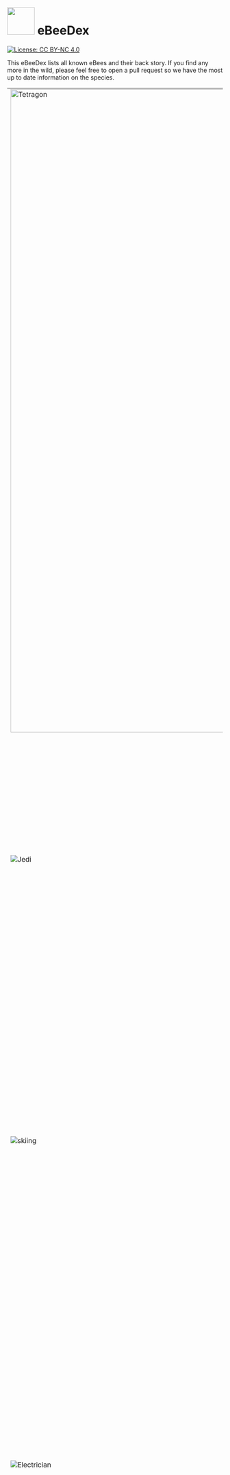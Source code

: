 # <img src="images/ebeeball.png" width="64"> eBeeDex

[![License: CC BY-NC 4.0](https://img.shields.io/badge/License-CC_BY--NC_4.0-lightgrey.svg)](LICENSE)

This eBeeDex lists all known eBees and their back story. If you find any more in the wild, please feel free to open a pull request so we have the most up to date information on the species.

<table>
  <tr>
    <td> <img src="images/tetragon-bee.png" alt="Tetragon" width="1500">
    </td>
    <td><a href="#Tetragon_eBee" id="Tetragon_eBee">#1: Tetragon eBee</a>
      <br />
      <br />
      Tetragon eBee is from the genus Tetragonula which is a kind of stingless bee. Tetragonula protect their hive in a collective effort, but without a stinger, Tetragon eBee took up his sword and shield. He spends his days observing the kernel and defending it from malicious actors.
    </td>
  </tr>
  <tr>
    <td> <img src="images/jedi-bee.png" alt="Jedi">
    </td>
    <td><a href="#Jedi_eBee_Obee-Wan_Kenobee" id="Jedi_eBee_Obee-Wan_Kenobee">#2: Jedi eBee (Obee-Wan Kenobee)</a>
      <br />
      <br />
      Obee-Wan Kenobee ranges across the galaxy defending colonies from moths, birds, ants, mites, mice, bears, and other malicious actors. Obee-Wan uses the Force to sense things happening in the kernel and his lightsaber for aggressive negotiations when a process gets out of line. Obee-Wan also taught Tetragon eBee everything he knows.
    </td>
  </tr>
  <tr>
    <td> <img src="images/skiing-bee.png" alt="skiing">
    </td>
    <td><a href="#Skiing_eBee" id="Skiing_eBee">#3: Skiing eBee</a>
      <br />
      <br />
      While many bees hibernate for winter, Skiing eBee loves to go where no bee has gone before. Growing up in the verdant vallies of Diavolezza, she always wondered what the Swiss people did when she was sleeping. Curiosity eventually got the better of Skiing eBee and she awoke to find a white winter wonderland. She strapped on a pair of skis and quickly progressed from the bunny hill to double blacks and hasn't looked back since.
    </td>
  </tr>
  <tr>
    <td> <img src="images/electrician-bee.png" alt="Electrician">
    </td>
    <td><a href="#Electrician_eBee" id="Electrician_eBee">#4: Electrician eBee</a>
      <br />
      <br />
      Pulses and signals are the daily lot for Electrician eBee. There's no wire, no circuit that she cannot tame. Of course, it helps when you're a creature sensitive to electromagnetic fields. Electrician eBee does her best to connect all parts of complex systems and makes it all work flawlessly. She won't hesitate to hook eBPF programs to electrical sockets if she has to. Or to report any misbehaving frequency... Wait! Could Electrician eBee be an undercover Secret Agent from the Hive?
    </td>
  </tr>
  <tr>
    <td> <img src="images/security-bee.png" alt="Security">
    </td>
    <td><a href="#Security_eBee" id="Security_eBee">#5: Security eBee</a>
      <br />
      <br />
      Security eBee is committed to ensure the well-being of all his community. He brings law, order, but also assistance and kindness to every bee in the Hive. He's often seen hard at work with his “STOP” sign, monitoring the traffic between honeycombs. Security eBee will sometimes be involved in investigations, but will defer complex cases to his friend, Detective eBee.
    </td>
  </tr>
  <tr>
    <td> <img src="images/detective-bee.png" alt="Detective">
    </td>
    <td><a href="#Detective_eBee" id="Detective_eBee">#6: Detective eBee</a>
      <br />
      <br />
      Another mystery to solve? This is a job for Detective eBee! He has an eye for details, and always keeps it open. Ever since his honey jar was stolen as a child, he's been tracking (and catching!) offenders. There's no bug better at finding clues, be it on the crime scene or deep in flow logs. One day he'll have Badger O'Flake, his sworn enemy, locked up for good. Will he need his all-powerful eBPF tools for that? Elementary, my dear eBee!
    </td>
  </tr>
  <tr>
    <td> <img src="images/beekeeper-bee.png" alt="Beekeeper">
    </td>
    <td><a href="#Beekeeper_eBee" id="Beekeeper_eBee">#7: Beekeeper eBee</a>
      <br />
      <br />
      Beekeeper eBee enjoys her life! She loves going outdoors for hiking, cycling, climbing, or staying comfortably home with a book and a warm cup of tea. Alas, this leaves her little time to gather pollen. But she gets help from her cousins, smaller honeybees, of whom she loves taking care. Ensuring every worker in the hive is healthy and happy brings her joy... And honey!
    </td>
  </tr>
  <tr>
    <td> <img src="images/astronaut-bee.png" alt="Astronaut">
    </td>
    <td><a href="#Astronaut_eBee" id="Astronaut_eBee">#8: Astronaut eBee</a>
      <br />
      <br />
      The Astronaut eBee was chosen among her hive for her deep technical skills, her precision at piloting, and her thirst for adventure. She travels through space to establish relationships with other intelligent species, promoting peaceful and mutually beneficial cooperation. She loves meeting youngsters and encourages them into becoming astronauts.
    </td>
  </tr>
  <tr>
    <td> <img src="images/webinar-bee.png" alt="Webinar">
    </td>
    <td><a href="#Webinar_eBee" id="Webinar_eBee">#9: Webinar eBee</a>
      <br />
      <br />
      Keeping up on the latest buzz in the community is no problem for Webinar eBee. Whether it be learning about faster networking, deeper observabiliy, or new security systems to keep honey safe from bears, there is always a new webinar to catch. It's not all just binging content though, Webinar eBee has been known to create some amazing Star Wars themed demos to inspire the next generation of eBees.
    </td>
  </tr>
  <tr>
    <td> <img src="images/teacher-bee.png" alt="Teacher">
    </td>
    <td><a href="#Teacher_eBee" id="Teacher_eBee">#10: Teacher eBee</a>
      <br />
      <br />
      eBPF is a rapidly developing technology and there is so much to learn! Never fear, Teacher eBee is here to help. From documentation to tutorials and labs, Teacher eBee is always coming out with new ways to educate and entertain the hive. NewBee eBee is often close to Teacher eBee to cross pollinate some learnings, but Teacher eBee is also known to create courses where even Daniel and Alexei can learn things.
    </td>
  </tr>
  <tr>
    <td> <img src="images/travel-bee.png" alt="Travel">
    </td>
    <td><a href="#Travel_eBee" id="Travel_eBee">#11: Travel eBee</a>
      <br />
      <br />
      Bees usually stick close to their hive, but after seeing all of the possibiles eBPF unlocks for the kernel, Travel eBee knew there was so much more to experience in the world. Working in open source, Travel eBee has also made friends all around the world and is always up for a chance to meet them in person for a beer or some nectar. Travel eBee has been to six continents so far and is just waiting for the invite from Tux to visit the seventh.
    </td>
  </tr>
  <tr>
    <td> <img src="images/santa-bee.png" alt="Santa">
    </td>
    <td><a href="#Santa_eBee" id="Santa_eBee">#12: Santa eBee</a>
      <br />
      <br />
      Originally from the southern hemisphere, Santa eBee enjoys frolicking through the summer flower meadows during the Christmas holiday season and giving small gifts to the rest of the hive to mark the festive holiday season at the end of the calendar year. While the northern bees are hunkered down for winter, Santa eBee meets with them virtually to give them a reminder of the summer days ahead.
    </td>
  </tr>
  <tr>
    <td> <img src="images/kind-bee.png" alt="Kind">
    </td>
    <td><a href="#Kind_eBee" id="Kind_eBee">#13: Kind eBee</a>
      <br />
      <br />
      Every bee working in the hive needs to be reminded sometimes to take time for themselves. Kind eBee is there to support the other bees in the hive by watching out for their emotional and mental well-being. She likes helping the rest of the hive find the right work-life balance and healthy life habits. She's also happy to provide a caring hug when its needed.
    </td>
  </tr>
  <tr>
    <td> <img src="images/public-speaking-bee.png" alt="Public Speaker">
    </td>
    <td><a href="#Public_Speaker_eBee" id="Public_Speaker_eBee">#14: Public Speaker eBee</a>
      <br />
      <br />
      The Public Speaker eBee loves to answer questions from the community. Whether it's in an AMA session, or quick Q&A after a conference talk, Public Speaker eBee enjoys a good thought-provoking question about eBPF-based projects. Public Speaker eBee is always eager to lend their microphone and help others be heard in the discussion.
    </td>
  </tr>
  <tr>
    <td> <img src="images/excel-bee.png" alt="excelBPF™">
    </td>
    <td><a href="#excelBPF_eBee" id="excelBPF_eBee">#15: excelBPF™ eBee</a>
      <br />
      <br />
      excelBPF™ eBee is a technology futurist, expert Excel user, and a bit of a practical joker who plays light-hearted <a href="https://ebpf.io/blog/launching-excel-bpf">April Fool's Day jokes</a> on people.  She's super excited about the promise of <a href="https://github.com/microsoft/ebpf-for-windows">eBPF for Windows</a> and wants to help the community think about what an eBPF empowered Windows experience would look like. Having fun by playing a joke with her Excel VBA skills is also in the books.
    </td>
  </tr>
  <tr>
    <td> <img src="images/celebration-bee.png" alt="Celebration">
    </td>
    <td><a href="#Celebration_eBee" id="Celebration_eBee">#16: Celebration eBee</a>
      <br />
      <br />
      Celebration eBee loves a good party! Whether it's birthdays, graduations, anniversaries, or a software release,  Celebration eBee is ready to celebrate each and every accomplishment and milestone happening in the hive.
    </td>
  </tr>
  <tr>
    <td> <img src="images/easter-egg-bee.png" alt="Easter Egg">
    </td>
    <td><a href="#Easter_Egg_eBee" id="Easter_Egg_eBee">#17: Easter Egg eBee</a>
      <br />
      <br />
      Easter Egg Ebee loves puzzles and hiding things.  She'll loves leaving little clues inside some of the instructional labs and other learning materials, clues to help solve cute puzzles she's come up with. Or sometimes she just leaves cute little easter eggs she'll hope you find just to make you smile.
    </td>
  </tr>
  <tr>
    <td> <img src="images/8bit-ctf-bee.png" alt="8-bit CTF">
    </td>
    <td><a href="#8-bit_CTF_eBee" id="8-bit_CTF_eBee">#18: 8-bit CTF eBee</a>
      <br />
      <br />
      We all love a good game of Capture the Flag, and 8-bit CTF eBee is no exception. 8-bit CTF eBee loves learning new technical tricks by watching how other people solve the same challenge. She also loves giving people hints when they get stuck, because what she loves best of all is watching people stretch themselves to achieve a new goal. You can find 8-bit CTF eBee hanging out with Congratulations eBee, they're best buds.
    </td>
  </tr>
  <tr>
    <td> <img src="images/new-bee.png" alt="new bee">
    </td>
    <td><a href="#NewBee_eBee" id="NewBee_eBee">#19: NewBee eBee</a>
      <br />
      <br />
      Everyone please give a warm welcome to newBee eBee.  NewBee is new to the community and the number of questions they have is only surpassed by their enthusiasm to learn. NewBee hasn't quite figured out what role they want to play in the Hive yet, so they'll be buzzing around the different teams meeting the other bees and learning from them.
    </td>
  </tr>
  <tr>
    <td> <img src="images/dei-force-bee.png" alt="DEI Force eBee">
    </td>
    <td><a href="#DEI_Force_eBee" id="DEI_Force_eBee">#20: DEI Force eBee</a>
      <br />
      <br />
      As a youngling, this eBee quickly realised he had something different from the others. It troubled him deeply as he grew up. But he held on and grew excellent at gymnastics. Attending a competition one day, he had a sudden revelation: he noticed that winners in every inter-hive competition - sports, engineering, space exploration challenges, and more - were always coming from hives or teams with the most diversity. His difference was a chance, after all! With the assistance of Jedi eBee, he turned his physical abilities towards fencing, to fight oppressors and become a champion of Diversity, Equity, and Inclusion, a spark of light and hope for minorities and unique individuals. At last, DEI Force eBee became a trustful member of the Jedi... and even started to fight to reduce the inequities inside of the Order!
    </td>
  </tr>
  <tr>
    <td> <img src="images/caribbean-bee.png" alt="Caribbean bee">
    </td>
    <td><a href="#Caribbean_eBee" id="Caribbean_eBee">#21: Caribbean eBee</a>
      <br />
      <br />
      What do you need a backstory for when you're resting on a hamoc under a gentle breeze, on the warm and sunny beaches of a Caribbean island? There's no place like the seashore to meet with friends and discuss new networking designs (Oh wait, I'm hearing that Skiing eBee disagrees with this statement). Caribbean eBee invites you for some fun and relaxation. Take a seat next to her. Sip your honey-rum-coconut juice. Listen to the lulling sound of the waves. Enjoy.
    </td>
    <tr>
      <td> <img src="images/holiday-bee.png" alt="Holiday bee">
      </td>
      <td><a href="#Holiday_eBee" id="Holiday_eBee">#22: Holiday eBee</a>
        <br />
        <br />
        The holidays are a time to come together and celebrate everything that has happened in the last year and Holiday eBee takes this task seriously. From decking the halls to exchanging red envelopes to cooking Latkes, no detail is left unnoticed by Holiday eBee when it comes to making traditions come alive. Holiday eBee is from northern latitudes so really enjoys hanging out with Skiing eBee around the holidays too.
      </td>
    </tr>
    <tr>
      <td> <img src="images/audit-bee.png" alt="audit bee">
      </td>
      <td><a href="#Audit_eBee" id="Audit_eBee">#23: Audit eBee</a>
        <br />
        <br />
        The hive is always a-buzz with activity, but not all of is always good. Audit eBee is behind the scenes checking to be sure everything is in working order - is that pollen packet going to the right address, should that bee be able to access that honeycomb, and most importantly is there enough honey for the Queen Bee. While not the most visible job, Audit eBee loves ensuring that the hive stays safe and efficient so that others can enjoy the honey of their labor.
      </td>
    </tr>
    <tr>
      <td> <img src="images/bounty-hunter-bee.png" alt="Bounty Hunter">
      </td>
      <td><a href="#Bounty_Hunter_eBee" id="Bounty_Hunter_eBee">#24: Bounty Hunter eBee</a>
        <br />
        <br />
        Another former student from Jedi eBee, Bounty Hunter eBee didn't feel like embracing the Code, and preferred to put on his robust Honeysteel armor and his full-featured pack to look for relentless action. He remains a very close friend to Tetragon eBee. What the latter does for justice, the former tends to do for credits, but they often join forces on delicate missions. Together they signal the end of the party to the most villainous processes, flood packets, or other creatures from the Outer Rim. Between two commissions, Bounty Hunter eBee loves visiting baby eBees at the orphanage where he grew up. He tells stories and helps the younglings as much as he can. This is the way!
      </td>
    </tr>
    <tr>
      <td> <img src="images/summer-school-bee.png" alt="Summer School">
      </td>
      <td><a href="#Summer_School_eBee" id="Summer_School_eBee">#25: Summer School eBee</a>
        <br />
        <br />
        Caribbean eBee may already be at the beach for summer holiday, but Summer School eBee is heads down learning about the latest developments in cloud native. In such a quickly developing field as eBPF, there is never enough time to keep up with everything happening and summer school can be a great refresher. With all of the new projects, use cases, and features that Summer School eBee learns from Teacher eBee during the break, you'll be sure to see them answering a lot of NewBee's questions in the fall.
      </td>
    </tr>
    <tr>
      <td> <img src="images/bulldozer-bee.png" alt="Bulldozer">
      </td>
      <td><a href="#Bulldozer_eBee" id="Bulldozer_eBee">#26: Bulldozer eBee</a>
        <br />
        <br />
        Infrastructure is a constant work in progress. There is always something that needs to be built, replaced, upgraded, or renewed. Luckily, Bulldozer eBee is on the job. You'll often see him out in the field digging trenches for fiber or laying the groundwork for a new Internet exchange point. Once he is finished, Electrician eBee is often right behind him to start up the real wiring. There is also a persistent rumour circulating in the hive that Bulldozer eBee occasionally digs caches to store emergency honey supplies.
      </td>
    </tr>
    <tr>
      <td> <img src="images/reading-bee.png" alt="Reading">
      </td>
      <td><a href="#Reading_eBee" id="Reading_eBee">#27: Reading eBee</a>
        <br />
        <br />
        With her head always in a book, Reading eBee seems to be lost in the clouds. Being distracted from the buzzing of daily life doesn't mean she isn't smart, if fact Reading eBee is a well of knowledge. From being able to quote passages from Liz Rice's latest book to knowing all of the top 20 use cases for Cilium, Reading eBee can provide information sweeter than honey. Don't give her an ebook though, she loves the sensory experience of cracking open a freshly printed book or smelling the decades of dust from books hidden away on the top shelf.
      </td>
    </tr>
    <tr>
      <td> <img src="images/hiking-bee.png" alt="Hiking">
      </td>
      <td><a href="#Hiking_eBee" id="Hiking_eBee">#28: Hiking eBee</a>
        <br />
        <br />
        Armed with a backpack filled with snacks and a sense of adventure, Hiking eBee is always on the lookout for peak experiences. This eBee is no stranger to challenges. They carefully navigate rocky paths, leap across babbling streams, and scale steep cliffs, always driven by an unwavering appreciation for the outdoors. Along the way, they encounter fellow creatures of the mountain, from deer grazing to inquisitive squirrels, forging connections and cherishing the natural world. As they navigate challenging paths and form bonds with the mountain's residents, they find kindred spirits among their fellow eBees, like the tech-savvy Electrician eBee, who illuminates their night hikes with electric lanterns.
      </td>
    </tr>
    <tr>
      <td> <img src="images/guardian-bee.png" alt="Guardian">
      </td>
      <td><a href="#Guardian_eBee" id="Guardian_eBee">#29: Guardian eBee</a>
        <br />
        <br />
        With a keen sense of duty, Guardian eBee is always on alert, tirelessly monitoring the hive for any signs of trouble or intrusion. They are no stranger to challenges, navigating the intricate network of honeycombs, ensuring that every nook and cranny is secure. Guardian eBee draws inspiration from Detective eBee's eye for detail, Security eBee's dedication to maintaining order, and Jedi eBee's wisdom in the ways of defense and protection. As they tirelessly safeguard the hive, they find strength and camaraderie in their fellow eBees, making every day a new opportunity to protect and serve.
      </td>
    </tr>
    <tr>
      <td> <img src="images/graduation-bee.png" alt="Graduation Bee" width="1500">
      </td>
      <td><a href="#Graduation_eBee" id="Graduation_eBee">#30: Graduation eBee</a>
        <br />
        <br />
        In the bustling world of Kubernetes, there fluttered a diligent eBee named Graduation. With a keen sense of connectivity and a deep understanding of eBPF magic, Graduation eBee set out to interweave the vast network of Kubernetes clusters. His journey began as a simple CNI craftsman, but with unwavering dedication, he evolved into a master of networking, security, and observability. On a memorable day in October 2023, the Cloud Native Computing Foundation recognized his remarkable transformation, celebrating his graduation with grand festivity.
      </td>
    </tr>
    <tr>
      <td> <img src="images/sledding-bee.png" alt="Sledding eBee">
      </td>
      <td><a href="#Sledding_eBee" id="Sledding_eBee">#31: Sledding eBee</a>
        <br />
        <br />
        Winter is here, and a thrill and adventure-seeking eBee, Sledding eBee, isn't shy about being outdoors. She packs her winter gear, not forgetting the sled, and off she goes. She sees the sled as more than just a tool for downhill thrills—it's a means to foster camaraderie in her community. Sledding eBee shares the season with her favorite buddies, Holiday eBee and Skiing eBee. Winter for Sledding eBee is a canvas of laughter, friendship, and heartwarming moments, all accompanied by the joy of a simple cup of hot chocolate.
      </td>
    </tr>
    <tr>
      <td> <img src="images/router-bee.png" alt="Router eBee">
      </td>
      <td><a href="#Router_eBee" id="Router_eBee">#33: Router eBee</a>
        <br />
        <br />
        Router eBee is the master navigator of the digital realm. Always equipped with his routing tables and IP addresses, he thrives in environments where connections are key. Every packet of data is a little traveler, and it's his mission to guide them safely to their destination, whether within a single cluster or across vast, interconnected networks or worlds. With his sharp instincts, Router eBee ensures that no path is ever too complex because it’s not just about the destination—it’s about finding the best path and creating harmony in the constant flow of data. Wherever there’s a need for smart routing and reliable connections, Router eBee is always there, weaving networks together with precision and grace.
      </td>
    </tr>
    <tr>
      <td> <img src="images/multi-network-bee.png" alt="Multi-Network eBee">
      </td>
      <td><a href="#Multi-Network_eBee" id="Multi-Network_eBee">#32: Multi-Network eBee</a>
        <br />
        <br />
        Always up for a new technical adventure, Multi-Network eBee jumps from one network to another with ease, handling multiple clusters and service meshes like second nature. She doesn’t just see multi-networking as a job—it’s her way of creating seamless connections across complex infrastructures. Whether she's linking isolated zones or bridging hybrid clouds, Multi-Network eBee is always in the thick of it. For Multi-Network eBee, it’s not just about managing traffic—it’s about building a more connected world, one more network at a time.
      </td>
    </tr>
    <tr>
      <td> <img src="images/vr-bee.png" alt="VR eBee" width="1500">
      </td>
      <td><a href="#VR_eBee" id="VR_eBee">#35: VR eBee</a>
        <br />
        <br />
        VR eBee is at home in the virtual world of Kubernetes clusters and cloud native infrastructure. Navigating between pods, services, and nodes, she brings a new dimension to cluster management by visualizing the network and interconnections in 3D space. Whether it’s monitoring traffic flows, troubleshooting networks, or finding malicious actors in the honey pot, VR eBee transforms complex cloud-native environments into interactive, immersive experiences. Her favorite part of Cilium is Hubble because managing Kubernetes isn’t just about code—it's about seeing the entire system in real-time and using that information to optimize it.
      </td>
    </tr>
    <tr>
      <td> <img src="images/lego-bee.png" alt="Lego eBee" width="1500">
      </td>
      <td><a href="#Lego_eBee" id="Lego_eBee">#34: Lego eBee</a>
        <br />
        <br />
        Lego eBee loves piecing together complex cloud native environments. With a knack for modular design, building secure, scalable systems is as easy as snapping bricks together. Whether configuring network policies or fortifying security layers, Lego eBee ensures everything locks into place seamlessly to create resilient cloud infrastructures that adapt and grow to users demands. For Lego eBee, building isn’t just about putting parts together—it’s about crafting secure, dynamic systems where every piece plays a vital role.
      </td>
    </tr>
    <tr>
      <td> <img src="images/wizard-bee.png" alt="Wizard eBee" width="1500">
      </td>
      <td><a href="#Wizard_eBee" id="Wizard_eBee">#36: Wizard eBee</a>
        <br />
        <br />
        Wizard eBee wields the mystical powers of eBPF in the Kubernetes universe. To many, eBPF seems like magic—transforming complex network, security, and observability tasks into effortless feats. With his enchanted toolkit, Wizard eBee uses eBPF to cast powerful spells that teleport packets, lock away cluster secretes, and illuminate what couldn't be seen before. For Wizard eBee, eBPF isn’t just a tool; it’s the magic that makes Kubernetes clusters run smoothly and securely, revealing insights and capabilities that seem almost supernatural.
      </td>
    </tr>
    <tr>
      <td> <img src="images/eBee-Rocket.png" alt="Rocket eBee">
      </td>
      <td><a href="#Rocket_eBee" id="Rocket_eBee">#32: Rocket eBee</a>
        <br />
        <br />
        When eBee needs to reach new heights in network security and performance, there's no better way than to hop on a rocket! With Isovalent's advanced capabilities fueling the mission, eBee is off to accelerate the transformation of cloud native networking. This isn’t just any rocket ride — it's a journey powered by the innovation of eBPF, soaring to the stars to bring the power of Cilium to the forefront of the cloud native ecosystem. Hold on tight, eBee, it’s going to be a thrilling ride!
      </td>
    </tr>
</table>

We hope you enjoy the eBeeDex! As you can see from the LICENSE file, you're welcome to use these eBees for non-commercial purposes. Please make sure you give attribution to Isovalent, linking either to [this repo](https://github.com/isovalent/ebeedex) or to [isovalent.com](isovalent.com).
